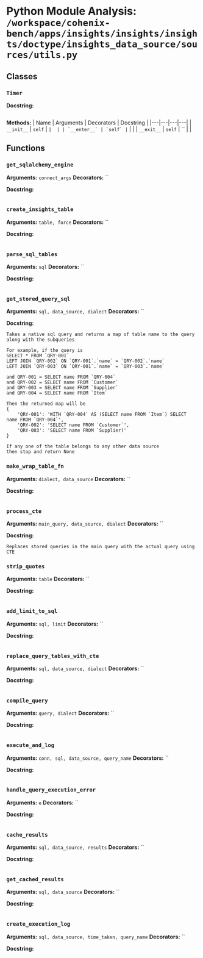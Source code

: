 # Python Module Analysis: `/workspace/cohenix-bench/apps/insights/insights/insights/doctype/insights_data_source/sources/utils.py`

## Classes

### `Timer`


**Docstring:**
```

```

**Methods:**
| Name | Arguments | Decorators | Docstring |
|---|---|---|---|
| `__init__` | `self` | `` |  |
| `__enter__` | `self` | `` |  |
| `__exit__` | `self` | `` |  |





## Functions

### `get_sqlalchemy_engine`
**Arguments:** `connect_args`
**Decorators:** ``

**Docstring:**
```

```
### `create_insights_table`
**Arguments:** `table, force`
**Decorators:** ``

**Docstring:**
```

```
### `parse_sql_tables`
**Arguments:** `sql`
**Decorators:** ``

**Docstring:**
```

```
### `get_stored_query_sql`
**Arguments:** `sql, data_source, dialect`
**Decorators:** ``

**Docstring:**
```
Takes a native sql query and returns a map of table name to the query along with the subqueries

For example, if the query is
SELECT * FROM `QRY-001`
LEFT JOIN `QRY-002` ON `QRY-001`.`name` = `QRY-002`.`name`
LEFT JOIN `QRY-003` ON `QRY-001`.`name` = `QRY-003`.`name`

and QRY-001 = SELECT name FROM `QRY-004`
and QRY-002 = SELECT name FROM `Customer`
and QRY-003 = SELECT name FROM `Supplier`
and QRY-004 = SELECT name FROM `Item`

Then the returned map will be
{
    'QRY-001': 'WITH `QRY-004` AS (SELECT name FROM `Item`) SELECT name FROM `QRY-004`',
    'QRY-002': 'SELECT name FROM `Customer`',
    'QRY-003': 'SELECT name FROM `Supplier)'
}

If any one of the table belongs to any other data source
then stop and return None
```
### `make_wrap_table_fn`
**Arguments:** `dialect, data_source`
**Decorators:** ``

**Docstring:**
```

```
### `process_cte`
**Arguments:** `main_query, data_source, dialect`
**Decorators:** ``

**Docstring:**
```
Replaces stored queries in the main query with the actual query using CTE
```
### `strip_quotes`
**Arguments:** `table`
**Decorators:** ``

**Docstring:**
```

```
### `add_limit_to_sql`
**Arguments:** `sql, limit`
**Decorators:** ``

**Docstring:**
```

```
### `replace_query_tables_with_cte`
**Arguments:** `sql, data_source, dialect`
**Decorators:** ``

**Docstring:**
```

```
### `compile_query`
**Arguments:** `query, dialect`
**Decorators:** ``

**Docstring:**
```

```
### `execute_and_log`
**Arguments:** `conn, sql, data_source, query_name`
**Decorators:** ``

**Docstring:**
```

```
### `handle_query_execution_error`
**Arguments:** `e`
**Decorators:** ``

**Docstring:**
```

```
### `cache_results`
**Arguments:** `sql, data_source, results`
**Decorators:** ``

**Docstring:**
```

```
### `get_cached_results`
**Arguments:** `sql, data_source`
**Decorators:** ``

**Docstring:**
```

```
### `create_execution_log`
**Arguments:** `sql, data_source, time_taken, query_name`
**Decorators:** ``

**Docstring:**
```

```

